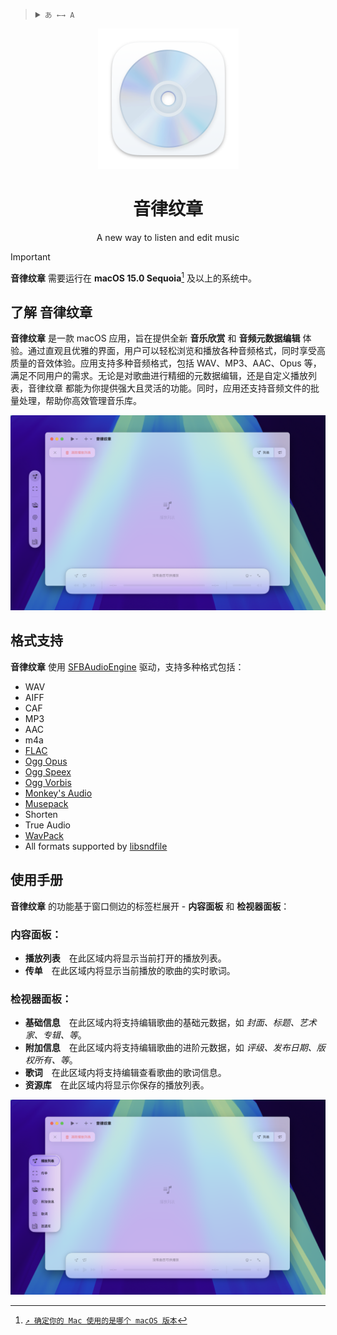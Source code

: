 <blockquote>
  <details>
    <summary>
      <code>あ ←→ A</code>
    </summary>
    <!--Head-->
    &emsp;&ensp;<sub><b>音律纹章</b>支持以下语言。<a href="/Docs/ADD_A_LOCALIZATION.md"><code>↗ 添加一种语言</code></a></sub>
    <br />
    <!--Body-->
    <br />
    &emsp;&ensp;<a href="/">English</a>
    <br />
    &emsp;&ensp;简体中文
  </details>
</blockquote>

<div align="center">
  <img width="225" height="225" src="/MelodicStamp/Assets.xcassets/AppIcon.appiconset/icon_512x512%402x.png" alt="Logo">
  <h1><b>音律纹章</b></h1>
  <p> A new way to listen and edit music <br>
</div>

> [!IMPORTANT] 
> **音律纹章** 需要运行在 **macOS 15.0 Sequoia**[^check_your_macos_version] 及以上的系统中。

[^check_your_macos_version]: [`↗ 确定你的 Mac 使用的是哪个 macOS 版本`](https://support.apple.com/zh-cn/HT201260)

## 了解 音律纹章
**音律纹章** 是一款 macOS 应用，旨在提供全新 **音乐欣赏** 和 **音频元数据编辑** 体验。通过直观且优雅的界面，用户可以轻松浏览和播放各种音频格式，同时享受高质量的音效体验。应用支持多种音频格式，包括 WAV、MP3、AAC、Opus 等，满足不同用户的需求。无论是对歌曲进行精细的元数据编辑，还是自定义播放列表，音律纹章 都能为你提供强大且灵活的功能。同时，应用还支持音频文件的批量处理，帮助你高效管理音乐库。

<div align="center">
  <picture>
    <source media="(prefers-color-scheme: dark)" srcset="/Doc/Overview/MSMainViewPlaylist_dark.png?raw=true">
    <img src="/Doc/Overview/MSMainViewPlaylist_light.png?raw=true" width="750" alt="Playlist Image">
  </picture>
</div>

## 格式支持
**音律纹章** 使用 [SFBAudioEngine](https://github.com/sbooth/SFBAudioEngine) 驱动，支持多种格式包括：
* WAV
* AIFF
* CAF
* MP3
* AAC
* m4a
* [FLAC](https://xiph.org/flac/)
* [Ogg Opus](https://opus-codec.org)
* [Ogg Speex](https://www.speex.org)
* [Ogg Vorbis](https://xiph.org/vorbis/)
* [Monkey's Audio](https://www.monkeysaudio.com)
* [Musepack](https://www.musepack.net)
* Shorten
* True Audio
* [WavPack](http://www.wavpack.com)
* All formats supported by [libsndfile](http://libsndfile.github.io/libsndfile/)

## 使用手册
**音律纹章** 的功能基于窗口侧边的标签栏展开 - **内容面板** 和 **检视器面板**：
### 内容面板：
- **播放列表**&emsp;在此区域内将显示当前打开的播放列表。
- **传单**&emsp;在此区域内将显示当前播放的歌曲的实时歌词。
  
### 检视器面板：
- **基础信息**&emsp;在此区域内将支持编辑歌曲的基础元数据，如 _封面、标题、艺术家、专辑、等_。
- **附加信息**&emsp;在此区域内将支持编辑歌曲的进阶元数据，如 _评级、发布日期、版权所有、等_。
- **歌词**&emsp;在此区域内将支持编辑查看歌曲的歌词信息。
- **资源库**&emsp;在此区域内将显示你保存的播放列表。

<div align="center">
  <picture>
    <source media="(prefers-color-scheme: dark)" srcset="/Doc/Overview/MSMainViewTabBar_dark.png?raw=true">
    <img src="/Doc/Overview/MSMainViewTabBar_light.png?raw=true" width="750" alt="Playlist Image">
  </picture>
</div>
